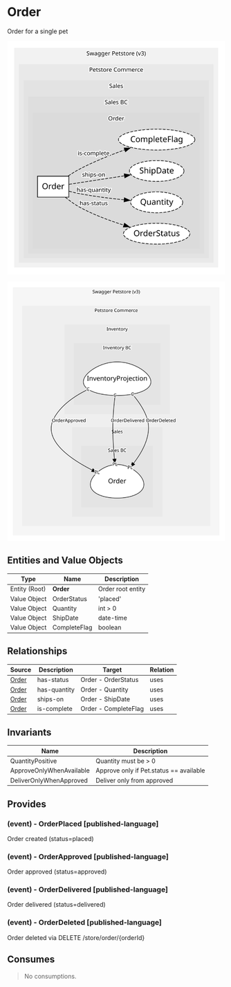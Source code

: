 

# Order
Order for a single pet

![contextmap](./relationmap.svg)

![consumablemap](./consumablemap.svg)

## Entities and Value Objects
| Type | Name | Description |
| --- | --- | --- |
| Entity (Root) | **Order** | Order root entity |
| Value Object | OrderStatus | 'placed' | 'approved' | 'delivered' |
| Value Object | Quantity | int > 0 |
| Value Object | ShipDate | date-time |
| Value Object | CompleteFlag | boolean |


## Relationships
| Source | Description | Target | Relation |
| --- | --- | --- | --- |
| [Order](entities/order/index.md) | has-status | Order - OrderStatus | uses |
| [Order](entities/order/index.md) | has-quantity | Order - Quantity | uses |
| [Order](entities/order/index.md) | ships-on | Order - ShipDate | uses |
| [Order](entities/order/index.md) | is-complete | Order - CompleteFlag | uses |


## Invariants
| Name | Description |
| --- | --- |
| QuantityPositive | Quantity must be > 0 |
| ApproveOnlyWhenAvailable | Approve only if Pet.status == available |
| DeliverOnlyWhenApproved | Deliver only from approved |


## Provides

### (event) - OrderPlaced [published-language]
Order created (status=placed)

### (event) - OrderApproved [published-language]
Order approved (status=approved)

### (event) - OrderDelivered [published-language]
Order delivered (status=delivered)

### (event) - OrderDeleted [published-language]
Order deleted via DELETE /store/order/{orderId}


## Consumes
> No consumptions.
	
